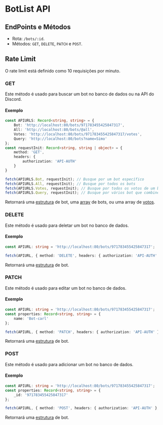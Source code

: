 # BotList API

## EndPoints e Métodos

- Rota: `/bots/:id`.
- Métodos: `GET`, `DELETE`, `PATCH` e `POST`.

## Rate Limit

O rate limit está definido como 10 requisições por minuto.

### GET

Este método é usado para buscar um bot no banco de dados ou na API do Discord.

#### Exemplo

```ts
const APIURLS: Record<string, string> = {
    Bot: 'http://localhost:80/bots/971783455425847317',
    All: 'http://localhost:80/bots/@all',
    Votes: 'http://localhost:80/bots/971783455425847317/votes',
    Query: 'http://localhost:80/bots?name=Simo'
};
const requestInit: Record<string, string | object> = {
    method: 'GET',
    headers: {
        authorization: 'API-AUTH'
    }
}

fetch(APIURLS.Bot, requestInit); // Busque por um bot específico
fetch(APIURLS.All, requestInit); // Busque por todos os bots
fetch(APIURLS.Votes, requestInit); // Busque por todos os votos de um bot
fetch(APIURLS.Query, requestInit); // Busque por vários bot que combinem com a consulta
```

Retornará uma [estrutura](https://github.com/Simo-Workspace/Botlist-Api/blob/main/src/typings/index.d.ts#L7) de bot, uma [array](https://github.com/Simo-Workspace/Botlist-Api/blob/main/src/typings/index.d.ts#L7) de bots, ou uma array de [votos](https://github.com/Simo-Workspace/Botlist-Api/blob/main/src/typings/index.d.ts#L64).

### DELETE

Este método é usado para deletar um bot no banco de dados.

#### Exemplo

```ts
const APIURL: string = 'http://localhost:80/bots/971783455425847317';

fetch(APIURL, { method: 'DELETE', headers: { authorization: 'API-AUTH' } });
```

Retornará uma [estrutura](https://github.com/Simo-Workspace/Botlist-Api/blob/main/src/typings/index.d.ts#L7) de bot.

### PATCH

Este método é usado para editar um bot no banco de dados.

#### Exemplo

```ts
const APIURL: string = 'http://localhost:80/bots/971783455425847317';
const properties: Record<string, string> = {
    name: 'Bot-carl'
};

fetch(APIURL, { method: 'PATCH', headers: { authorization: 'API-AUTH' }, body: JSON.stringify(properties) });
```

Retornará uma [estrutura](https://github.com/Simo-Workspace/Botlist-Api/blob/main/src/typings/index.d.ts#L7) de bot.

### POST

Este método é usado para adicionar um bot no banco de dados.

#### Exemplo

```ts
const APIURL: string = 'http://localhost:80/bots/971783455425847317';
const properties: Record<string, string> = {
    _id: '971783455425847317'
};

fetch(APIURL, { method: 'POST', headers: { authorization: 'API-AUTH' }, body: JSON.stringify(properties) });
```

Retornará uma [estrutura](https://github.com/Simo-Workspace/Botlist-Api/blob/main/src/typings/index.d.ts#L7) de bot.